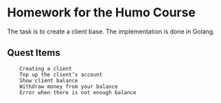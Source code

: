 <body>
    <h1>Homework for the Humo Course</h1>
    <p>The task is to create a client base. The implementation is done in Golang.</p>
        <h2>Quest Items</h2>
        
        Creating a client
        Top up the client’s account
        Show client balance
        Withdraw money from your balance
        Error when there is not enough balance

</body>
